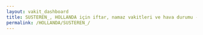 ```yaml
---
layout: vakit_dashboard
title: SUSTEREN_, HOLLANDA için iftar, namaz vakitleri ve hava durumu - ilçe/eyalet seç
permalink: /HOLLANDA/SUSTEREN_/
---
```


<script type="text/javascript">
  var GLOBAL_COUNTRY = 'HOLLANDA';
  var GLOBAL_CITY = 'SUSTEREN_';
  var GLOBAL_STATE = '';
  var lat = 72;
  var lon = 21;
</script>
